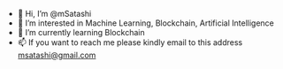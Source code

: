 - 👋 Hi, I’m @mSatashi
- 👀 I’m interested in Machine Learning, Blockchain, Artificial Intelligence
- 🌱 I’m currently learning Blockchain
- 📫 If you want to reach me please kindly email to this address msatashi@gmail.com

<!---
mSatashi/mSatashi is a ✨ special ✨ repository because its `README.md` (this file) appears on your GitHub profile.
You can click the Preview link to take a look at your changes.
--->
